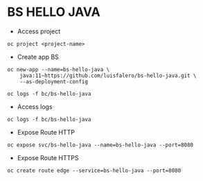 # BS HELLO JAVA

- Access project

```shell
oc project <project-name>
```

- Create app BS

```shell
oc new-app --name=bs-hello-java \
    java:11~https://github.com/luisfalero/bs-hello-java.git \
    --as-deployment-config

oc logs -f bc/bs-hello-java
```

- Access logs

```shell
oc logs -f bc/bs-hello-java
```

- Expose Route HTTP

```shell
oc expose svc/bs-hello-java --name=bs-hello-java --port=8080
```

- Expose Route HTTPS

```shell
oc create route edge --service=bs-hello-java --port=8080
```